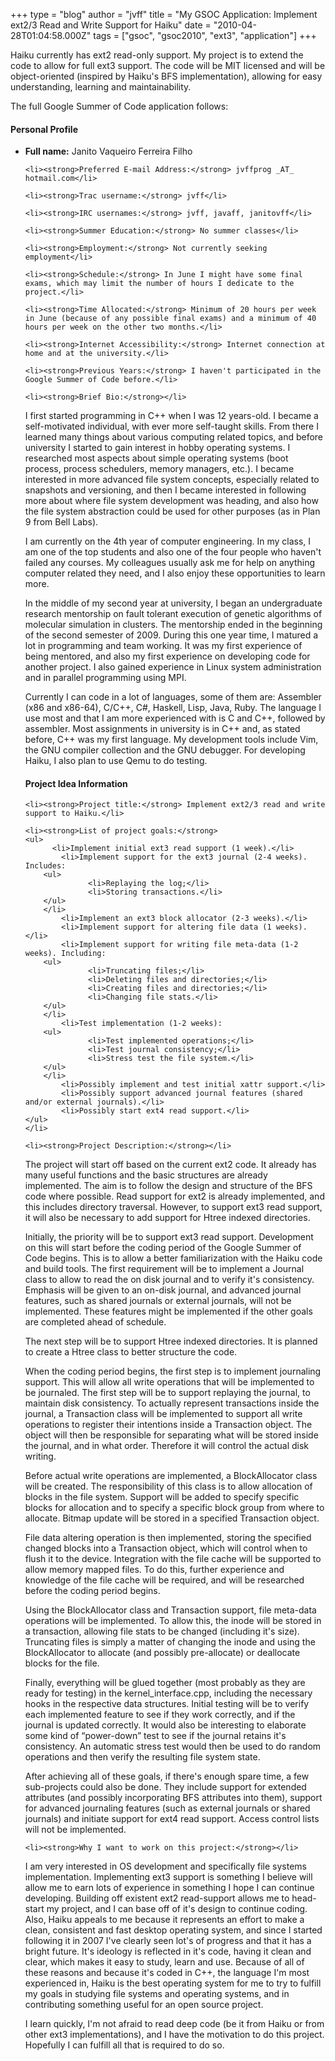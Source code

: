 +++
type = "blog"
author = "jvff"
title = "My GSOC Application: Implement ext2/3 Read and Write Support for Haiku"
date = "2010-04-28T01:04:58.000Z"
tags = ["gsoc", "gsoc2010", "ext3", "application"]
+++

Haiku currently has ext2 read-only support. My project is to extend the code to allow for full ext3 support. The code will be MIT licensed and will be object-oriented (inspired by Haiku's BFS implementation), allowing for easy understanding, learning and maintainability.

The full Google Summer of Code application follows:
<!--more-->
<h4 class="icon-person-medium">Personal Profile</h4>
<ul>
    <li><strong>Full name:</strong> Janito Vaqueiro Ferreira Filho</li>

    <li><strong>Preferred E-mail Address:</strong> jvffprog _AT_ hotmail.com</li>

    <li><strong>Trac username:</strong> jvff</li>

    <li><strong>IRC usernames:</strong> jvff, javaff, janitovff</li>

    <li><strong>Summer Education:</strong> No summer classes</li>

    <li><strong>Employment:</strong> Not currently seeking employment</li>

    <li><strong>Schedule:</strong> In June I might have some final exams, which may limit the number of hours I dedicate to the project.</li>

    <li><strong>Time Allocated:</strong> Minimum of 20 hours per week in June (because of any possible final exams) and a minimum of 40 hours per week on the other two months.</li>

    <li><strong>Internet Accessibility:</strong> Internet connection at home and at the university.</li>

    <li><strong>Previous Years:</strong> I haven't participated in the Google Summer of Code before.</li>

    <li><strong>Brief Bio:</strong></li>

I first started programming in C++ when I was 12 years-old. I became a self-motivated individual, with ever more self-taught skills. From there I learned many things about various computing related topics, and before university I started to gain interest in hobby operating systems. I researched most aspects about simple operating systems (boot process, process schedulers, memory managers, etc.). I became interested in more advanced file system concepts, especially related to snapshots and versioning, and then I became interested in following more about where file system development was heading, and also how the file system abstraction could be used for other purposes (as in Plan 9 from Bell Labs).

I am currently on the 4th year of computer engineering. In my class, I am one of the top students and also one of the four people who haven't failed any courses. My colleagues usually ask me for help on anything computer related they need, and I also enjoy these opportunities to learn more.

In the middle of my second year at university, I began an undergraduate research mentorship on fault tolerant execution of genetic algorithms of molecular simulation in clusters. The mentorship ended in the beginning of the second semester of 2009. During this one year time, I matured a lot in programming and team working. It was my first experience of being mentored, and also my first experience on developing code for another project. I also gained experience in Linux system administration and in parallel programming using MPI.

Currently I can code in a lot of languages, some of them are: Assembler (x86 and x86-64), C/C++, C#, Haskell, Lisp, Java, Ruby. The language I use most and that I am more experienced with is C and C++, followed by assembler. Most assignments in university is in C++ and, as stated before, C++ was my first language. My development tools include Vim, the GNU compiler collection and the GNU debugger. For developing Haiku, I also plan to use Qemu to do testing.

<h4 class="icon-kernel-medium">Project Idea Information</h4>

    <li><strong>Project title:</strong> Implement ext2/3 read and write support to Haiku.</li>

    <li><strong>List of project goals:</strong>
	<ul>
          <li>Implement initial ext3 read support (1 week).</li>
            <li>Implement support for the ext3 journal (2-4 weeks). Includes:
		<ul>
                  <li>Replaying the log;</li>
                  <li>Storing transactions.</li>
		</ul>
	    </li>
            <li>Implement an ext3 block allocator (2-3 weeks).</li>
            <li>Implement support for altering file data (1 weeks).</li>
            <li>Implement support for writing file meta-data (1-2 weeks). Including:
		<ul>
                  <li>Truncating files;</li>
                  <li>Deleting files and directories;</li>
                  <li>Creating files and directories;</li>
                  <li>Changing file stats.</li>
		</ul>
		</li>
            <li>Test implementation (1-2 weeks):
		<ul>
                  <li>Test implemented operations;</li>
                  <li>Test journal consistency;</li>
                  <li>Stress test the file system.</li>
		</ul>
		</li>
            <li>Possibly implement and test initial xattr support.</li>
            <li>Possibly support advanced journal features (shared and/or external journals).</li>
            <li>Possibly start ext4 read support.</li>
	</ul>
	</li>

    <li><strong>Project Description:</strong></li>

The project will start off based on the current ext2 code. It already has many useful functions and the basic structures are already implemented. The aim is to follow the design and structure of the BFS code where possible. Read support for ext2 is already implemented, and this includes directory traversal. However, to support ext3 read support, it will also be necessary to add support for Htree indexed directories.

Initially, the priority will be to support ext3 read support. Development on this will start before the coding period of the Google Summer of Code begins. This is to allow a better familiarization with the Haiku code and build tools. The first requirement will be to implement a Journal class to allow to read the on disk journal and to verify it's consistency. Emphasis will be given to an on-disk journal, and advanced journal features, such as shared journals or external journals, will not be implemented. These features might be implemented if the other goals are completed ahead of schedule.

The next step will be to support Htree indexed directories. It is planned to create a Htree class to better structure the code.

When the coding period begins, the first step is to implement journaling support. This will allow all write operations that will be implemented to be journaled. The first step will be to support replaying the journal, to maintain disk consistency. To actually represent transactions inside the journal, a Transaction class will be implemented to support all write operations to register their intentions inside a Transaction object. The object will then be responsible for separating what will be stored inside the journal, and in what order. Therefore it will control the actual disk writing.

Before actual write operations are implemented, a BlockAllocator class will be created. The responsibility of this class is to allow allocation of blocks in the file system. Support will be added to specify specific blocks for allocation and to specify a specific block group from where to allocate. Bitmap update will be stored in a specified Transaction object.

File data altering operation is then implemented, storing the specified changed blocks into a Transaction object, which will control when to flush it to the device. Integration with the file cache will be supported to allow memory mapped files. To do this, further experience and knowledge of the file cache will be required, and will be researched before the coding period begins.

Using the BlockAllocator class and Transaction support, file meta-data operations will be implemented. To allow this, the inode will be stored in a transaction, allowing file stats to be changed (including it's size). Truncating files is simply a matter of changing the inode and using the BlockAllocator to allocate (and possibly pre-allocate) or deallocate blocks for the file.

Finally, everything will be glued together (most probably as they are ready for testing) in the kernel_interface.cpp, including the necessary hooks in the respective data structures. Initial testing will be to verify each implemented feature to see if they work correctly, and if the journal is updated correctly. It would also be interesting to elaborate some kind of “power-down” test to see if the journal retains it's consistency. An automatic stress test would then be used to do random operations and then verify the resulting file system state.

After achieving all of these goals, if there's enough spare time, a few sub-projects could also be done. They include support for extended attributes (and possibly incorporating BFS attributes into them), support for advanced journaling features (such as external journals or shared journals) and initiate support for ext4 read support. Access control lists will not be implemented.

    <li><strong>Why I want to work on this project:</strong></li>

I am very interested in OS development and specifically file systems implementation. Implementing ext3 support is something I believe will allow me to earn lots of experience in something I hope I can continue developing. Building off existent ext2 read-support allows me to head-start my project, and I can base off of it's design to continue coding. Also, Haiku appeals to me because it represents an effort to make a clean, consistent and fast desktop operating system, and since I started following it in 2007 I've clearly seen lot's of progress and that it has a bright future. It's ideology is reflected in it's code, having it clean and clear, which makes it easy to study, learn and use. Because of all of these reasons and because it's coded in C++, the language I'm most experienced in, Haiku is the best operating system for me to try to fulfill my goals in studying file systems and operating systems, and in contributing something useful for an open source project.

I learn quickly, I'm not afraid to read deep code (be it from Haiku or from other ext3 implementations), and I have the motivation to do this project. Hopefully I can fulfill all that is required to do so.

</ul>